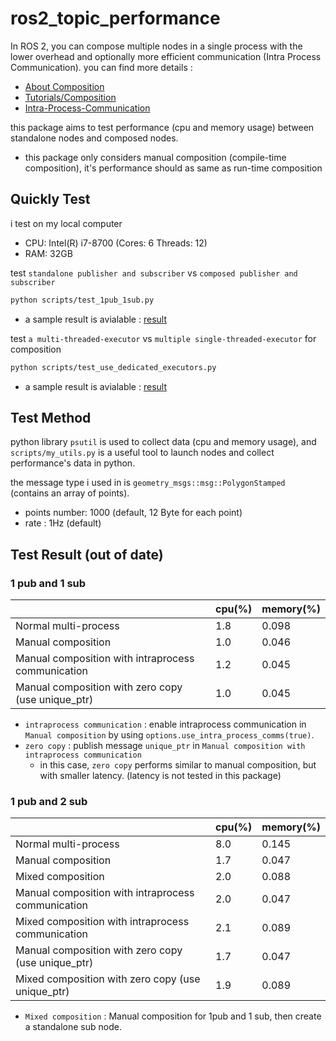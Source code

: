 # ros2_topic_performance

In ROS 2, you can compose multiple nodes in a single process with the lower overhead and optionally more efficient communication (Intra Process Communication). you can find more details :

* [About Composition](https://docs.ros.org/en/galactic/Concepts/About-Composition.html)
* [Tutorials/Composition](https://docs.ros.org/en/galactic/Tutorials/Composition.html)
* [Intra-Process-Communication](https://docs.ros.org/en/galactic/Tutorials/Intra-Process-Communication.html)

this package aims to test performance (cpu and memory usage) between standalone nodes and composed nodes.

* this package only considers manual composition (compile-time composition), it's performance should as same as run-time composition

## Quickly Test

i test on my local computer

* CPU:  Intel(R)  i7-8700  (Cores: 6 Threads: 12)
* RAM:  32GB

test `standalone publisher and subscriber` vs `composed publisher and subscriber`

```bash
python scripts/test_1pub_1sub.py
```

* a sample result is avialable : [result](scripts/test_1pub_1sub_result.txt)

test `a multi-threaded-executor` vs `multiple single-threaded-executor` for composition

```bash
python scripts/test_use_dedicated_executors.py
```

* a sample result is avialable : [result](scripts/test_use_dedicated_executors_result.txt)

## Test Method

python library `psutil` is used to collect data (cpu and memory usage), and `scripts/my_utils.py` is a useful tool to launch nodes and collect performance's data in python.

the message type i used in is `geometry_msgs::msg::PolygonStamped` (contains an array of points).

* points number: 1000 (default, 12 Byte for each point)
* rate : 1Hz (default)


## Test Result (out of date)

### 1 pub and 1 sub

|                                                    | cpu(%) | memory(%) |
| -------------------------------------------------- | ------ | --------- |
| Normal multi-process                               | 1.8    | 0.098     |
| Manual composition                                 | 1.0    | 0.046     |
| Manual composition with intraprocess communication | 1.2    | 0.045     |
| Manual composition with zero copy (use unique_ptr) | 1.0    | 0.045     |

* `intraprocess communication` :  enable intraprocess communication in `Manual composition` by using `options.use_intra_process_comms(true)`.
* `zero copy` : publish message `unique_ptr` in `Manual composition with intraprocess communication`
  * in this case, `zero copy` performs similar to manual composition, but with smaller latency. (latency is not tested in this package)

### 1 pub and 2 sub

|                                                    | cpu(%) | memory(%) |
| -------------------------------------------------- | ------ | --------- |
| Normal multi-process                               | 8.0    | 0.145     |
| Manual composition                                 | 1.7    | 0.047     |
| Mixed composition                                  | 2.0    | 0.088     |
| Manual composition with intraprocess communication | 2.0    | 0.047     |
| Mixed composition with intraprocess communication  | 2.1    | 0.089     |
| Manual composition with zero copy (use unique_ptr) | 1.7    | 0.047     |
| Mixed composition with zero copy (use unique_ptr)  | 1.9    | 0.089     |

* `Mixed composition` :  Manual composition for 1pub and 1 sub, then create a standalone sub node.
